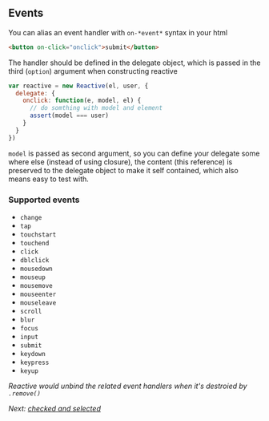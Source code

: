 ## Events

You can alias an event handler with `on-*event*` syntax in your html

``` html
<button on-click="onclick">submit</button>
```

The handler should be defined in the delegate object, which is passed in the third (`option`) argument when constructing reactive

``` js
var reactive = new Reactive(el, user, {
  delegate: {
    onclick: function(e, model, el) {
      // do somthing with model and element
      assert(model === user)
    }
  }
})
```
`model` is passed as second argument, so you can define your delegate some where else (instead of using closure), the
content (this reference) is preserved to the delegate object to make it self contained, which also means easy to test with.

### Supported events

  * `change`
  * `tap`
  * `touchstart`
  * `touchend`
  * `click`
  * `dblclick`
  * `mousedown`
  * `mouseup`
  * `mousemove`
  * `mouseenter`
  * `mouseleave`
  * `scroll`
  * `blur`
  * `focus`
  * `input`
  * `submit`
  * `keydown`
  * `keypress`
  * `keyup`

_Reactive would unbind the related event handlers when it's destroied by `.remove()`_


  *Next: [checked and selected](./checked.html)*
